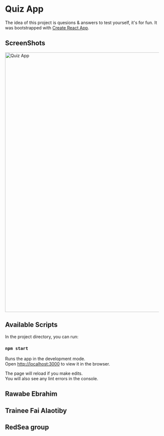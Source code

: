 # Quiz App

The idea of this project is quesions & answers to test yourself, it's for fun. It was bootstrapped with [Create React App](https://github.com/facebook/create-react-app).

## ScreenShots

<img width="849" alt="Quiz App" src="https://user-images.githubusercontent.com/82483633/120875641-8d947000-c5b5-11eb-8cd1-606c98e355e4.png">


## Available Scripts

In the project directory, you can run:

### `npm start`

Runs the app in the development mode.\
Open [http://localhost:3000](http://localhost:3000) to view it in the browser.

The page will reload if you make edits.\
You will also see any lint errors in the console.

## Rawabe Ebrahim
## Trainee Fai Alaotiby
## RedSea group

